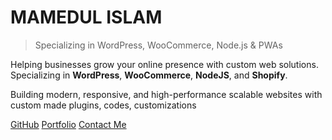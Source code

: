
# MAMEDUL ISLAM

> Specializing in WordPress, WooCommerce, Node.js & PWAs

Helping businesses grow your online presence with custom web solutions. Specializing in **WordPress**, **WooCommerce**, **NodeJS**, and **Shopify**.

Building modern, responsive, and high-performance scalable websites with custom made plugins, codes, customizations

[GitHub](https://github.com/mamedul "null") [Portfolio](README.md) [Contact Me](https://wa.me/8801847406830 "null")